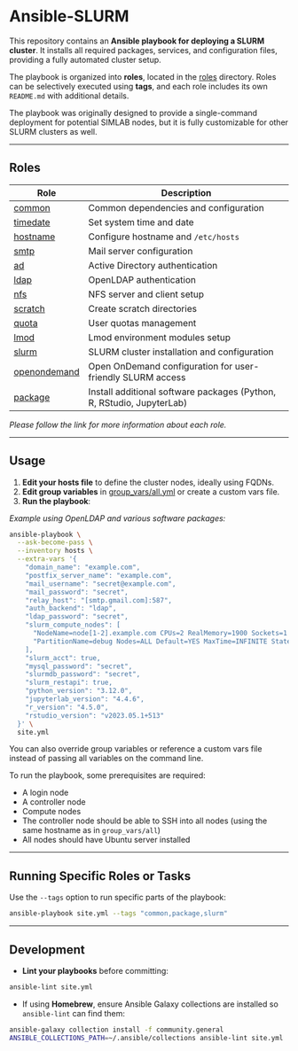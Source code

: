 # Ansible-SLURM

This repository contains an **Ansible playbook for deploying a SLURM cluster**.
It installs all required packages, services, and configuration files, providing a fully automated cluster setup.

The playbook is organized into **roles**, located in the [roles](roles) directory.
Roles can be selectively executed using **tags**, and each role includes its own `README.md` with additional details.

The playbook was originally designed to provide a single-command deployment for potential SIMLAB nodes, but it is fully customizable for other SLURM clusters as well.

---

## Roles

| Role                               | Description                                                           |
| ---------------------------------- | --------------------------------------------------------------------- |
| [common](roles/common)             | Common dependencies and configuration                                 |
| [timedate](roles/timedate)         | Set system time and date                                              |
| [hostname](roles/hostname)         | Configure hostname and `/etc/hosts`                                   |
| [smtp](roles/smtp)                 | Mail server configuration                                             |
| [ad](roles/ad)                     | Active Directory authentication                                       |
| [ldap](roles/ldap)                 | OpenLDAP authentication                                               |
| [nfs](roles/nfs)                   | NFS server and client setup                                           |
| [scratch](roles/scratch)           | Create scratch directories                                            |
| [quota](roles/quota)               | User quotas management                                                |
| [lmod](roles/lmod)                 | Lmod environment modules setup                                        |
| [slurm](roles/slurm)               | SLURM cluster installation and configuration                          |
| [openondemand](roles/openondemand) | Open OnDemand configuration for user-friendly SLURM access            |
| [package](roles/package)           | Install additional software packages (Python, R, RStudio, JupyterLab) |

_Please follow the link for more information about each role._

---

## Usage

1. **Edit your hosts file** to define the cluster nodes, ideally using FQDNs.
2. **Edit group variables** in [group_vars/all.yml](group_vars/all.yml) or create a custom vars file.
3. **Run the playbook**:

_Example using OpenLDAP and various software packages:_

```bash
ansible-playbook \
  --ask-become-pass \
  --inventory hosts \
  --extra-vars '{
    "domain_name": "example.com",
    "postfix_server_name": "example.com",
    "mail_username": "secret@example.com",
    "mail_password": "secret",
    "relay_host": "[smtp.gmail.com]:587",
    "auth_backend": "ldap",
    "ldap_password": "secret",
    "slurm_compute_nodes": [
      "NodeName=node[1-2].example.com CPUs=2 RealMemory=1900 Sockets=1 CoresPerSocket=2 ThreadsPerCore=1 State=UNKNOWN",
      "PartitionName=debug Nodes=ALL Default=YES MaxTime=INFINITE State=UP"
    ],
    "slurm_acct": true,
    "mysql_password": "secret",
    "slurmdb_password": "secret",
    "slurm_restapi": true,
    "python_version": "3.12.0",
    "jupyterlab_version": "4.4.6",
    "r_version": "4.5.0",
    "rstudio_version": "v2023.05.1+513"
  }' \
  site.yml
```

You can also override group variables or reference a custom vars file instead of passing all variables on the command line.

To run the playbook, some prerequisites are required:

- A login node
- A controller node
- Compute nodes
- The controller node should be able to SSH into all nodes (using the same hostname as in `group_vars/all`)
- All nodes should have Ubuntu server installed

---

## Running Specific Roles or Tasks

Use the `--tags` option to run specific parts of the playbook:

```bash
ansible-playbook site.yml --tags "common,package,slurm"
```

---

## Development

- **Lint your playbooks** before committing:

```bash
ansible-lint site.yml
```

- If using **Homebrew**, ensure Ansible Galaxy collections are installed so `ansible-lint` can find them:

```bash
ansible-galaxy collection install -f community.general
ANSIBLE_COLLECTIONS_PATH=~/.ansible/collections ansible-lint site.yml
```
